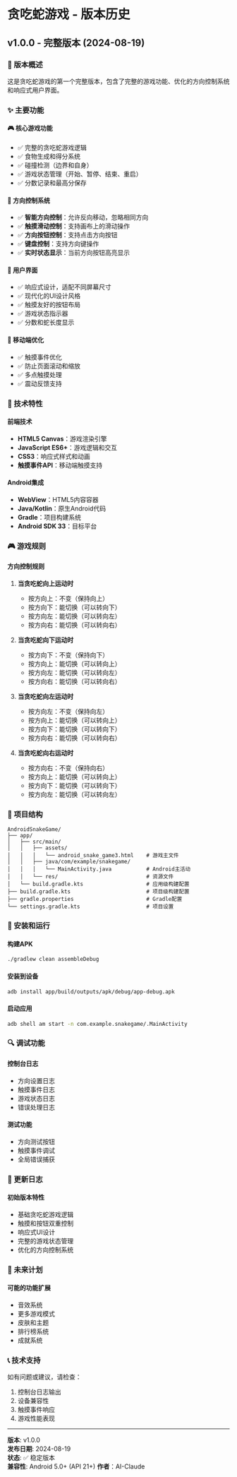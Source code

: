 # 贪吃蛇游戏 - 版本历史

## v1.0.0 - 完整版本 (2024-08-19)

### 🎯 版本概述
这是贪吃蛇游戏的第一个完整版本，包含了完整的游戏功能、优化的方向控制系统和响应式用户界面。

### ✨ 主要功能

#### 🎮 核心游戏功能
- ✅ 完整的贪吃蛇游戏逻辑
- ✅ 食物生成和得分系统
- ✅ 碰撞检测（边界和自身）
- ✅ 游戏状态管理（开始、暂停、结束、重启）
- ✅ 分数记录和最高分保存

#### 🎯 方向控制系统
- ✅ **智能方向控制**：允许反向移动，忽略相同方向
- ✅ **触摸滑动控制**：支持画布上的滑动操作
- ✅ **方向按钮控制**：支持点击方向按钮
- ✅ **键盘控制**：支持方向键操作
- ✅ **实时状态显示**：当前方向按钮高亮显示

#### 🎨 用户界面
- ✅ 响应式设计，适配不同屏幕尺寸
- ✅ 现代化的UI设计风格
- ✅ 触摸友好的按钮布局
- ✅ 游戏状态指示器
- ✅ 分数和蛇长度显示

#### 📱 移动端优化
- ✅ 触摸事件优化
- ✅ 防止页面滚动和缩放
- ✅ 多点触摸处理
- ✅ 震动反馈支持

### 🔧 技术特性

#### 前端技术
- **HTML5 Canvas**：游戏渲染引擎
- **JavaScript ES6+**：游戏逻辑和交互
- **CSS3**：响应式样式和动画
- **触摸事件API**：移动端触摸支持

#### Android集成
- **WebView**：HTML5内容容器
- **Java/Kotlin**：原生Android代码
- **Gradle**：项目构建系统
- **Android SDK 33**：目标平台

### 🎮 游戏规则

#### 方向控制规则
1. **当贪吃蛇向上运动时**
   - 按方向上：不变（保持向上）
   - 按方向下：能切换（可以转向下）
   - 按方向左：能切换（可以转向左）
   - 按方向右：能切换（可以转向右）

2. **当贪吃蛇向下运动时**
   - 按方向下：不变（保持向下）
   - 按方向上：能切换（可以转向上）
   - 按方向左：能切换（可以转向左）
   - 按方向右：能切换（可以转向右）

3. **当贪吃蛇向左运动时**
   - 按方向左：不变（保持向左）
   - 按方向上：能切换（可以转向上）
   - 按方向下：能切换（可以转向下）
   - 按方向右：能切换（可以转向右）

4. **当贪吃蛇向右运动时**
   - 按方向右：不变（保持向右）
   - 按方向上：能切换（可以转向上）
   - 按方向下：能切换（可以转向下）
   - 按方向左：能切换（可以转向左）

### 📁 项目结构
```
AndroidSnakeGame/
├── app/
│   ├── src/main/
│   │   ├── assets/
│   │   │   └── android_snake_game3.html    # 游戏主文件
│   │   ├── java/com/example/snakegame/
│   │   │   └── MainActivity.java           # Android主活动
│   │   └── res/                            # 资源文件
│   └── build.gradle.kts                    # 应用级构建配置
├── build.gradle.kts                        # 项目级构建配置
├── gradle.properties                       # Gradle配置
└── settings.gradle.kts                     # 项目设置
```

### 🚀 安装和运行

#### 构建APK
```bash
./gradlew clean assembleDebug
```

#### 安装到设备
```bash
adb install app/build/outputs/apk/debug/app-debug.apk
```

#### 启动应用
```bash
adb shell am start -n com.example.snakegame/.MainActivity
```

### 🔍 调试功能

#### 控制台日志
- 方向设置日志
- 触摸事件日志
- 游戏状态日志
- 错误处理日志

#### 测试功能
- 方向测试按钮
- 触摸事件调试
- 全局错误捕获

### 📝 更新日志

#### 初始版本特性
- 基础贪吃蛇游戏逻辑
- 触摸和按钮双重控制
- 响应式UI设计
- 完整的游戏状态管理
- 优化的方向控制系统

### 🎯 未来计划

#### 可能的功能扩展
- 音效系统
- 更多游戏模式
- 皮肤和主题
- 排行榜系统
- 成就系统

### 📞 技术支持

如有问题或建议，请检查：
1. 控制台日志输出
2. 设备兼容性
3. 触摸事件响应
4. 游戏性能表现

---

**版本**: v1.0.0  
**发布日期**: 2024-08-19  
**状态**: ✅ 稳定版本  
**兼容性**: Android 5.0+ (API 21+)
**作者**：AI-Claude
